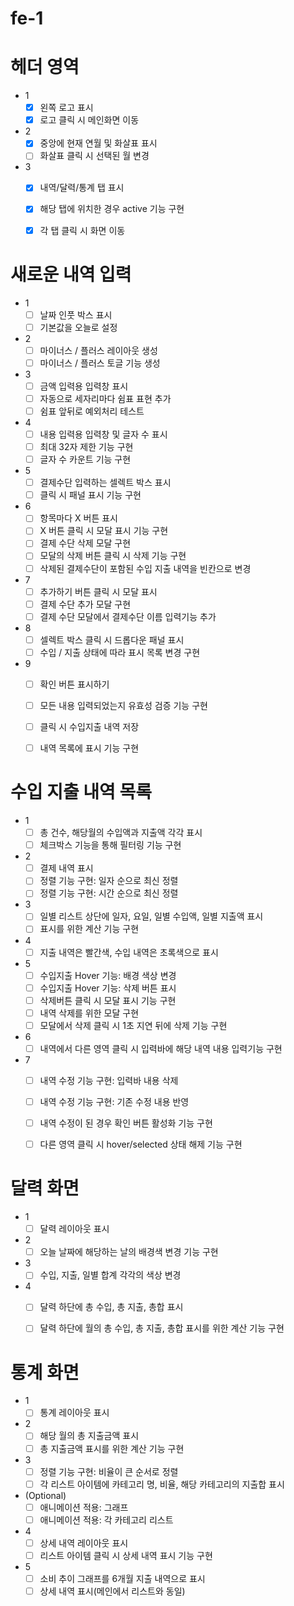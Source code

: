 # fe-1

# 헤더 영역
- 1
    - [x] 왼쪽 로고 표시
    - [x] 로고 클릭 시 메인화면 이동
- 2
    - [x] 중앙에 현재 연월 및 화살표 표시
    - [ ] 화살표 클릭 시 선택된 월 변경
- 3
    - [x] 내역/달력/통계 탭 표시
    - [x] 해당 탭에 위치한 경우 active 기능 구현
    - [x] 각 탭 클릭 시 화면 이동


# 새로운 내역 입력
- 1
    - [ ] 날짜 인풋 박스 표시
    - [ ] 기본값을 오늘로 설정
- 2
    - [ ] 마이너스 / 플러스 레이아웃 생성
    - [ ] 마이너스 / 플러스 토글 기능 생성
- 3
    - [ ] 금액 입력용 입력창 표시
    - [ ] 자동으로 세자리마다 쉼표 표현 추가
    - [ ] 쉼표 앞뒤로 예외처리 테스트
- 4
    - [ ] 내용 입력용 입력창 및 글자 수 표시
    - [ ] 최대 32자 제한 기능 구현
    - [ ] 글자 수 카운트 기능 구현
- 5
    - [ ] 결제수단 입력하는 셀렉트 박스 표시
    - [ ] 클릭 시 패널 표시 기능 구현
- 6
    - [ ] 항목마다 X 버튼 표시
    - [ ] X 버튼 클릭 시 모달 표시 기능 구현
    - [ ] 결제 수단 삭제 모달 구현
    - [ ] 모달의 삭제 버튼 클릭 시 삭제 기능 구현
    - [ ] 삭제된 결제수단이 포함된 수입 지출 내역을 빈칸으로 변경
- 7
    - [ ] 추가하기 버튼 클릭 시 모달 표시
    - [ ] 결제 수단 추가 모달 구현
    - [ ] 결제 수단 모달에서 결제수단 이름 입력기능 추가
- 8
    - [ ] 셀렉트 박스 클릭 시 드롭다운 패널 표시
    - [ ] 수입 / 지출 상태에 따라 표시 목록 변경 구현
- 9
    - [ ] 확인 버튼 표시하기
    - [ ] 모든 내용 입력되었는지 유효성 검증 기능 구현
    - [ ] 클릭 시 수입지출 내역 저장
    - [ ] 내역 목록에 표시 기능 구현


# 수입 지출 내역 목록
- 1
    - [ ] 총 건수, 해당월의 수입액과 지출액 각각 표시
    - [ ] 체크박스 기능을 통해 필터링 기능 구현
- 2
    - [ ] 결제 내역 표시
    - [ ] 정렬 기능 구현: 일자 순으로 최신 정렬
    - [ ] 정렬 기능 구현: 시간 순으로 최신 정렬
- 3 
    - [ ] 일별 리스트 상단에 일자, 요일, 일별 수입액, 일별 지출액 표시
    - [ ] 표시를 위한 계산 기능 구현
- 4
    - [ ] 지출 내역은 빨간색, 수입 내역은 초록색으로 표시
- 5
    - [ ] 수입지출 Hover 기능: 배경 색상 변경
    - [ ] 수입지출 Hover 기능: 삭제 버튼 표시
    - [ ] 삭제버튼 클릭 시 모달 표시 기능 구현
    - [ ] 내역 삭제를 위한 모달 구현
    - [ ] 모달에서 삭제 클릭 시 1초 지연 뒤에 삭제 기능 구현
- 6
    - [ ] 내역에서 다른 영역 클릭 시 입력바에 해당 내역 내용 입력기능 구현
- 7
    - [ ] 내역 수정 기능 구현: 입력바 내용 삭제
    - [ ] 내역 수정 기능 구현: 기존 수정 내용 반영
    - [ ] 내역 수정이 된 경우 확인 버튼 활성화 기능 구현
    - [ ] 다른 영역 클릭 시 hover/selected 상태 해제 기능 구현


# 달력 화면
- 1
    - [ ] 달력 레이아웃 표시
- 2
    - [ ] 오늘 날짜에 해당하는 날의 배경색 변경 기능 구현
- 3
    - [ ] 수입, 지출, 일별 합계 각각의 색상 변경
- 4
    - [ ] 달력 하단에 총 수입, 총 지출, 총합 표시
    - [ ] 달력 하단에 월의 총 수입, 총 지출, 총합 표시를 위한 계산 기능 구현


# 통계 화면
- 1
    - [ ] 통계 레이아웃 표시
- 2
    - [ ] 해당 월의 총 지출금액 표시
    - [ ] 총 지출금액 표시를 위한 계산 기능 구현
- 3
    - [ ] 정렬 기능 구현: 비율이 큰 순서로 정렬
    - [ ] 각 리스트 아이템에 카테고리 명, 비율, 해당 카테고리의 지출합 표시
- (Optional)
    - [ ] 애니메이션 적용: 그래프
    - [ ] 애니메이션 적용: 각 카테고리 리스트
- 4
    - [ ] 상세 내역 레이아웃 표시
    - [ ] 리스트 아이템 클릭 시 상세 내역 표시 기능 구현
- 5
    - [ ] 소비 추이 그래프를 6개월 지출 내역으로 표시
    - [ ] 상세 내역 표시(메인에서 리스트와 동일)